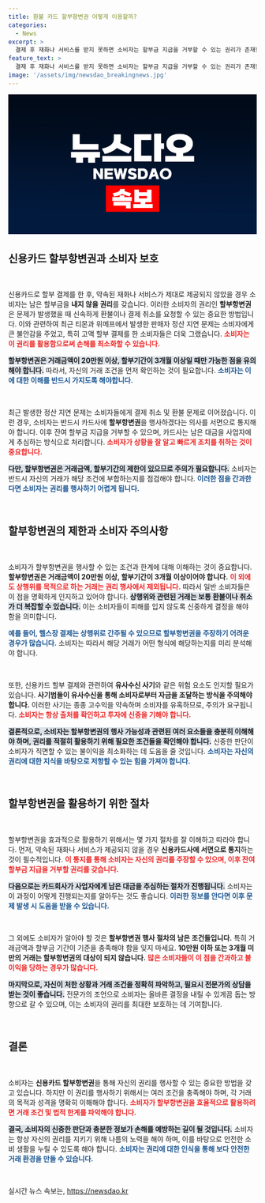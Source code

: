 ```yaml
---
title: 환불 카드 할부항변권 어떻게 이용할까?
categories:
  - News
excerpt: >
  결제 후 재화나 서비스를 받지 못하면 소비자는 할부금 지급을 거부할 수 있는 권리가 존재합니다. 하지만, 일정 조건에 따라 이 권리가 제한될 수 있어 주의가 필요합니다.
feature_text: >
  결제 후 재화나 서비스를 받지 못하면 소비자는 할부금 지급을 거부할 수 있는 권리가 존재합니다. 하지만, 일정 조건에 따라 이 권리가 제한될 수 있어 주의가 필요합니다.
image: '/assets/img/newsdao_breakingnews.jpg'
---
```


<p><img src="/assets/img/newsdao_breakingnews.jpg" alt="flaretime 속보" /></p>

<h2 data-ke-size="size26">신용카드 할부항변권과 소비자 보호</h2>

<p data-ke-size="size16">&nbsp;</p>

<p>신용카드로 할부 결제를 한 후, 약속된 재화나 서비스가 제대로 제공되지 않았을 경우 소비자는 남은 할부금을 <strong>내지 않을 권리</strong>를 갖습니다. 이러한 소비자의 권리인 <b>할부항변권</b>은 문제가 발생했을 때 신속하게 환불이나 결제 취소를 요청할 수 있는 중요한 방법입니다. 이와 관련하여 최근 티몬과 위메프에서 발생한 판매자 정산 지연 문제는 소비자에게 큰 불안감을 주었고, 특히 고액 할부 결제를 한 소비자들은 더욱 그랬습니다. <b><span style="color: #ee2323;">소비자는 이 권리를 활용함으로써 손해를 최소화할 수 있습니다.</span></b> </p>

<p><b><span style="background-color: #21538527;">할부항변권은 거래금액이 20만원 이상, 할부기간이 3개월 이상일 때만 가능한 점을 유의해야 합니다.</span></b> 따라서, 자신의 거래 조건을 먼저 확인하는 것이 필요합니다. <b><span style="color: #1a5490;">소비자는 이에 대한 이해를 반드시 가지도록 해야합니다.</span></b> </p>

<p data-ke-size="size16">&nbsp;</p>

<p>최근 발생한 정산 지연 문제는 소비자들에게 결제 취소 및 환불 문제로 이어졌습니다. 이런 경우, 소비자는 반드시 카드사에 <b>할부항변권</b>을 행사하겠다는 의사를 서면으로 통지해야 합니다. 이후 잔여 할부금 지급을 거부할 수 있으며, 카드사는 남은 대금을 사업자에게 추심하는 방식으로 처리합니다. <b><span style="color: #ee2323;">소비자가 상황을 잘 알고 빠르게 조치를 취하는 것이 중요합니다.</span></b> </p>

<p><b><span style="background-color: #21538527;">다만, 할부항변권은 거래금액, 할부기간의 제한이 있으므로 주의가 필요합니다.</span></b> 소비자는 반드시 자신의 거래가 해당 조건에 부합하는지를 점검해야 합니다. <b><span style="color: #1a5490;">이러한 점을 간과한다면 소비자는 권리를 행사하기 어렵게 됩니다.</span></b> </p>

<p data-ke-size="size16">&nbsp;</p>

<h2 data-ke-size="size26">할부항변권의 제한과 소비자 주의사항</h2>

<p data-ke-size="size16">&nbsp;</p>

<p>소비자가 할부항변권을 행사할 수 있는 조건과 한계에 대해 이해하는 것이 중요합니다. <strong>할부항변권은 거래금액이 20만원 이상, 할부기간이 3개월 이상이어야 합니다.</strong> <b><span style="color: #ee2323;">이 외에도 상행위를 목적으로 하는 거래는 권리 행사에서 제외됩니다.</span></b> 따라서 일반 소비자들은 이 점을 명확하게 인지하고 있어야 합니다. <b><span style="background-color: #21538527;">상행위와 관련된 거래는 보통 환불이나 취소가 더 복잡할 수 있습니다.</span></b> 이는 소비자들이 피해를 입지 않도록 신중하게 결정을 해야 함을 의미합니다. </p>

<p><b><span style="color: #1a5490;">예를 들어, 헬스장 결제는 상행위로 간주될 수 있으므로 할부항변권을 주장하기 어려운 경우가 많습니다.</span></b> 소비자는 따라서 해당 거래가 어떤 형식에 해당하는지를 미리 분석해야 합니다. </p>

<p data-ke-size="size16">&nbsp;</p>

<p>또한, 신용카드 할부 결제와 관련하여 <strong>유사수신 사기</strong>와 같은 위험 요소도 인지할 필요가 있습니다. <b>사기범들이 유사수신을 통해 소비자로부터 자금을 조달하는 방식을 주의해야 합니다.</b> 이러한 사기는 종종 고수익을 약속하며 소비자를 유혹하므로, 주의가 요구됩니다. <b><span style="color: #ee2323;">소비자는 항상 출처를 확인하고 투자에 신중을 기해야 합니다.</span></b> </p>

<p><b><span style="background-color: #21538527;">결론적으로, 소비자는 할부항변권의 행사 가능성과 관련된 여러 요소들을 충분히 이해해야 하며, 권리를 적절히 활용하기 위해 필요한 조건들을 확인해야 합니다.</span></b> 신중한 판단이 소비자가 직면할 수 있는 불이익을 최소화하는 데 도움을 줄 것입니다. <b><span style="color: #1a5490;">소비자는 자신의 권리에 대한 지식을 바탕으로 저항할 수 있는 힘을 가져야 합니다.</span></b> </p>

<p data-ke-size="size16">&nbsp;</p>

<h2 data-ke-size="size26">할부항변권을 활용하기 위한 절차</h2>

<p data-ke-size="size16">&nbsp;</p>

<p>할부항변권을 효과적으로 활용하기 위해서는 몇 가지 절차를 잘 이해하고 따라야 합니다. 먼저, 약속된 재화나 서비스가 제공되지 않을 경우 <strong>신용카드사에 서면으로 통지</strong>하는 것이 필수적입니다. <b><span style="color: #ee2323;">이 통지를 통해 소비자는 자신의 권리를 주장할 수 있으며, 이후 잔여 할부금 지급을 거부할 권리를 갖습니다.</span></b> </p>

<p><b><span style="background-color: #21538527;">다음으로는 카드회사가 사업자에게 남은 대금을 추심하는 절차가 진행됩니다.</span></b> 소비자는 이 과정이 어떻게 진행되는지를 알아두는 것도 좋습니다. <b><span style="color: #1a5490;">이러한 정보를 안다면 이후 문제 발생 시 도움을 받을 수 있습니다.</span></b> </p>

<p data-ke-size="size16">&nbsp;</p>

<p>그 외에도 소비자가 알아야 할 것은 <strong>할부항변권 행사 절차의 남은 조건들입니다.</strong> 특히 거래금액과 할부금 기간이 기준을 충족해야 함을 잊지 마세요. <b>10만원 이하 또는 3개월 미만의 거래는 할부항변권의 대상이 되지 않습니다.</b> <b><span style="color: #ee2323;">많은 소비자들이 이 점을 간과하고 불이익을 당하는 경우가 많습니다.</span></b> </p>

<p><b><span style="background-color: #21538527;">마지막으로, 자신이 처한 상황과 거래 조건을 정확히 파악하고, 필요시 전문가의 상담을 받는 것이 좋습니다.</span></b> 전문가의 조언으로 소비자는 올바른 결정을 내릴 수 있게끔 돕는 방향으로 갈 수 있으며, 이는 소비자의 권리를 최대한 보호하는 데 기여합니다.</p>

<p data-ke-size="size16">&nbsp;</p>

<h2 data-ke-size="size26">결론</h2>

<p data-ke-size="size16">&nbsp;</p>

<p>소비자는 <strong>신용카드 할부항변권</strong>을 통해 자신의 권리를 행사할 수 있는 중요한 방법을 갖고 있습니다. 하지만 이 권리를 행사하기 위해서는 여러 조건을 충족해야 하며, 각 거래의 목적과 성격을 명확히 이해해야 합니다. <b><span style="color: #ee2323;">소비자가 할부항변권을 효율적으로 활용하려면 거래 조건 및 법적 한계를 파악해야 합니다.</span></b> </p>

<p><b><span style="background-color: #21538527;">결국, 소비자의 신중한 판단과 충분한 정보가 손해를 예방하는 길이 될 것입니다.</span></b> 소비자는 항상 자신의 권리를 지키기 위해 나름의 노력을 해야 하며, 이를 바탕으로 안전한 소비 생활을 누릴 수 있도록 해야 합니다. <b><span style="color: #1a5490;">소비자는 권리에 대한 인식을 통해 보다 안전한 거래 환경을 만들 수 있습니다.</span></b> </p>

<p data-ke-size="size16">&nbsp;</p>
실시간 뉴스 속보는, <a href="https://newsdao.kr" rel="dofollow">https://newsdao.kr</a>


